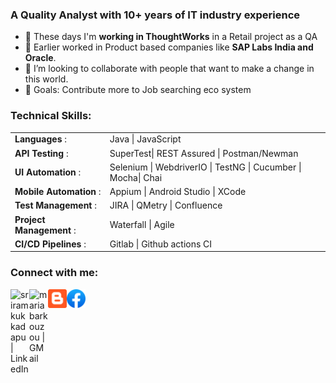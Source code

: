 ### A Quality Analyst with 10+ years of IT industry experience
- 🔭 These days I'm <b>working in ThoughtWorks</b> in a Retail project as a QA
- 🌱 Earlier worked in Product based companies like <b> SAP Labs India and Oracle</b>.
- 👯 I’m looking to collaborate with people that want to make a change in this world.
- 🥅 Goals: Contribute more to Job searching eco system



### Technical Skills:
<table borders=false>
<tr><td><b>Languages</b> :</td> <td>Java | JavaScript </td> </tr>
<tr><td><b>API Testing</b> :</td> <td>SuperTest| REST Assured | Postman/Newman </td> </tr>
<tr><td><b>UI Automation</b> :</td> <td>Selenium | WebdriverIO | TestNG | Cucumber | Mocha| Chai </td> </tr>
<tr><td><b>Mobile Automation</b> :</td> <td>Appium | Android Studio | XCode </td> </tr>
<tr><td><b>Test Management</b> :</td> <td>JIRA | QMetry | Confluence </td> </tr>
<tr><td><b>Project Management</b> :</td> <td>Waterfall | Agile </td> </tr>
<tr><td><b>CI/CD Pipelines</b> :</td> <td>Gitlab | Github actions CI </td> </tr>
</table>


### Connect with me:


[<img align="left" alt="sriramkukkadapu | LinkedIn" width="30px" src="https://camo.githubusercontent.com/c8a9c5b414cd812ad6a97a46c29af67239ddaeae08c41724ff7d945fb4c047e5/68747470733a2f2f6564656e742e6769746875622e696f2f537570657254696e7949636f6e732f696d616765732f7376672f6c696e6b6564696e2e737667" />][linkedin]
<a href="mailto:sriramkukkadapu@gmail.com"><img align="left" alt="mariabarkouzou | GMail" width="30px" src="https://camo.githubusercontent.com/4a3dd8d10a27c272fd04b2ce8ed1a130606f95ea6a76b5e19ce8b642faa18c27/68747470733a2f2f6564656e742e6769746875622e696f2f537570657254696e7949636f6e732f696d616765732f7376672f676d61696c2e737667" />

[<img align="left" alt="sriramkukkadapu | Blog" width="30px" src="https://github.com/sriramkukkadapu/sriramkukkadapu/blob/master/images/blogger%20icon.png?raw=true" />][blogger]

[<img align="left" alt="sriramkukkadapu | Blog" width="30px" src="https://github.com/sriramkukkadapu/sriramkukkadapu/blob/master/images/facebook%20icon.png?raw=true" />][facebook]


[linkedin]: https://www.linkedin.com/in/sriramku
[github]:  https://github.com/sriramkukkadapu
[blogger]: https://sriramkukkadapu.blogspot.com
[facebook]: https://www.facebook.com/sriram.fj


